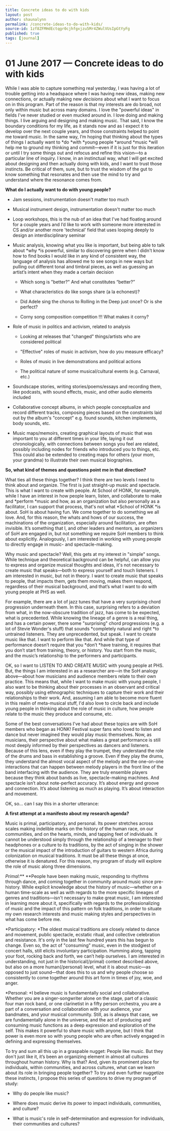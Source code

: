 ```yaml
---
title: Concrete ideas to do with kids
layout: post
author: shaunalynn
permalink: /concrete-ideas-to-do-with-kids/
source-id: 1zf8ZFMHdEctqgr0cjhfgxjzu5Mr4ZWulVUsIpGtYyFg
published: true
tags: [journal]
---
```


# 01 June 2017 — Concrete ideas to do with kids

While I was able to capture something real yesterday, I was having a lot of trouble getting into a headspace where I was having new ideas, making new connections, or actually making new *decisions* about what I want to focus on in this program. Part of the reason is that my interests are do broad, not only within music but across many domains. I love the "powerful ideas" in fields I've never studied or even mucked around in. I love doing and making things. I live arguing and designing and making music. That said, I know the boundary conditions for my life, as it stands now and as I expect it to develop over the next couple years, and those constraints helped to point me toward music. In the same way, I’m hoping that thinking about the types of things I actually want to *do *with *young people *around *music *will help me to ground my thinking and commit—even if it is just for this iteration or until I try some things out and refocus and refine this vision—to a particular line of inquiry. I know, in an instinctual way, what I will get excited about designing and then actually doing with kids, and I want to trust those instincts. Be critical of them, sure, but to trust the wisdom of the gut to know something that resonates and then use the mind to try and understand where the resonance comes from.

**What do I actually want to do with young people?**

* Jam sessions, instrumentation doesn't matter too much

* Musical instrument design, instrumentation doesn't matter too much

* Loop workshops, this is the nub of an idea that I've had floating around for a couple years and I’d like to work with someone more interested in CS and/or another more 'technical’ field that uses looping deeply to design an interdisciplinary seminar

* Music analysis, knowing what you like is important, but being able to talk about *why *is powerful, similar to discovering genre when I didn't know how to find books I would like in any kind of consistent way, the language of analysis has allowed me to see songs in new ways but pulling out different tonal and timbral pieces‚ as well as guessing an artist’s intent when they made a certain decision

    * Which song is "better?" And what constitutes “better?”

    * What characteristics do like songs share (a la echonest)?

    * Did Adele sing the chorus to Rolling in the Deep just once? Or is she perfect?

    * Corny song composition competition !!! What makes it corny?

* Role of music in politics and activism, related to analysis

    * Looking at releases that "changed" things/artists who are considered political

    * "Effective" roles of music in activism, how do you measure efficacy?

    * Roles of music in live demonstrations and political actions 

    * The political nature of some musical/cultural events (e.g. Carnaval, etc.) 

* Soundscape stories, writing stories/poems/essays and recording them, like podcasts, with sound effects, music, and other audio elements included

* Collaborative concept albums, in which people conceptualize and record different tracks, composing pieces based on the constraints laid out by the album's "concept" e.g. found sounds, kitchen implements, body sounds, etc.

* Music maps/memoirs, creating graphical layouts of music that was important to you at different times in your life, laying it out chronologically, with connections between songs you feel are related, possibly including nodes for friends who introduced you to things, etc. This could also be extended to creating maps for others (your mom, your grandma) to illustrate their own musical biographies.

**So, what kind of themes and questions point me in that direction?**

What ties all these things together? I think there are two levels I need to think about and organize. The first is just straight-up music and spectacle. This is what I want to create with people. At School of HONK, for example, while I have an interest in how people learn, listen, and collaborate to make and *perform *music and how, as an organization but also personally as a facilitator, I can support that process, that's not what *School of HONK *is about. SoH is about having fun. We come together to do something we all love. And, for this reason, the whats and hows of our success, the machinations of the organization, especially around facilitation, are often invisible. It’s something that I, and other leaders and mentors, as organizers of SoH are engaged in, but not something we require SoH members to think about explicitly. Analogously, I am interested in working with young people to directly engage in music- and spectacle-making.

Why music and spectacle? Well, this gets at my interest in "simple" songs. While technique and theoretical background can be helpful, can allow you to express and organize musical thoughts and ideas, it's not necessary to create music that speaks—both to express yourself and touch listeners. I am interested in music, but not in theory. I want to create music that speaks to people, that impacts them, gets them moving, makes them respond, regardless of their musical background, and that’s what I want to do with young people at PHS as well. 

For example, there are a lot of jazz tunes that have a very surprising chord progression underneath them. In this case, surprising refers to a deviation from what, in the now-obscure tradition of jazz, has come to be expected, what is precedented. While knowing the lineage of a genre is a real thing, and has a certain power, there some "surprising" chord progressions (e.g. a lot of Stevie Wonder's stuff) that sounds *completely natural and right *to untrained listeners. They are unprecedented, but speak. I want to create music like that. I want to perform like that. And while that type of performance doesn’t require that you *don’t *have training, it requires that you don’t start from training, theory, or history. You start from the music, and the music’s relationship to the performers and participants.

OK, so I want to LISTEN TO AND CREATE MUSIC with young people at PHS. But, the things I am interested in as a researcher are—in the SoH analogy above—about how musicians and audience members relate to their own practice. This means that, while I want to make music with young people, I also want to be thinking about their processes in an observant and critical way, possibly using ethnographic techniques to capture their work and their relationships to their work. And, assuming I am able to become more fluent in this realm of meta-musical stuff, I'd also love to circle back and include young people in thinking about the role of music in culture, how people relate to the music they produce and consume, etc. 

Some of the best conversations I've had about these topics are with SoH members who began as HONK! Festival super fans who loved to listen and dance but never imagined they would play music themselves. Now, as musicians, their perspective about what makes a great performance is still most deeply informed by their perspectives as dancers and listeners. Because of this lens, even if they play the trumpet, they understand the role of the drums and bass in establishing a groove. Even if they play the drums, they understand the almost vocal aspect of the melody and the one-on-one interactions that can happen between melody players in the front line of the band interfacing with the audience. They are truly ensemble players because they think about bands as live, spectacle-making machines. And spectacle isn’t about note-perfect accuracy. It’s about energy and groove and connection. It’s about listening as much as playing. It’s about interaction and movement.

OK, so… can I say this in a shorter utterance: 

**A first attempt at a manifesto about my research agenda?**

Music is primal, participatory, and personal. Its power stretches across scales making indelible marks on the history of the human race, on our communities, and on the hearts, minds, and tapping feet of individuals. It cannot be understood simply through the relationship of a teenager to their headphones or a culture to its traditions, by the act of singing in the shower or the musical impact of the introduction of guitars to western Africa during colonization on musical traditions. It must be all these things at once, otherwise it is denatured. For this reason, my program of study will explore the role of music along three dimensions.

*Primal:*** **People have been making music, responding to rhythms through dance, and coming together in community around music since pre-history. While explicit knowledge about the history of music—whether on a human time-scale as well as with regards to the more specific lineages of genres and traditions—isn't necessary to make great music, I am interested in learning more about it, specifically with regards to the professionalizing of music and the impact of this pattern on folk traditions, in order to situate my own research interests and music making styles and perspectives in what has come before me. 

*Participatory: *The oldest musical traditions are closely related to dance and movement, public spectacle, ecstatic ritual, and collective celebration and resistance. It's only in the last few hundred years this has begun to change. Even so, the act of "consuming" music, even in the stodgiest of concert halls, still elicits involuntary participation. Humming along, tapping your foot, rocking back and forth, we can’t help ourselves. I am interested in understanding, not just in the historical(/primal) context described above, but also on a more human(/personal) level, what it is about music—as opposed to just sound—that does this to us and why people choose so consistently to come together around this art form in times of joy, woe, and anger.

*Personal: *I believe music is fundamentally social and collaborative. Whether you are a singer-songwriter alone on the stage, part of a classic four man rock band, or one clarinetist in a fifty person orchestra, you are a part of a conversation and collaboration with your audience, your bandmates, and your musical community. Still, as is always that case, we are fundamentally alone in the universe, and the act of producing and consuming music functions as a deep expression and exploration of the self. This makes it powerful to share music with anyone, but I think that power is even more so with young people who are often actively engaged in defining  and expressing themselves.

To try and sum all this up in a graspable nugget: People like music. But they don't just like it, it’s been an organizing element in almost all cultures throughout human history. Why is that? And, given its prominent place for individuals, within communities, and across cultures, what can we learn about its role in bringing people together? To try and even further nuggetize these instincts, I propose this series of questions to drive my program of study:

* Why do people like music?

* Where does music derive its power to impact individuals, communities, and culture?

* What is music's role in self-determination and expression for individuals, their communities and cultures? 